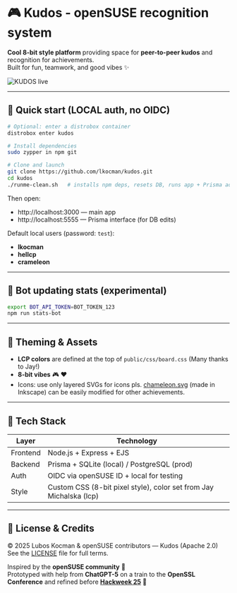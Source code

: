 # 🎮 Kudos - openSUSE recognition system

**Cool 8-bit style platform** providing space for **peer-to-peer kudos** and recognition for achievements.  
Built for fun, teamwork, and good vibes ✨

![KUDOS live](https://github.com/user-attachments/assets/6fce7e47-03af-49fa-9402-0b89a4a2b199)

---

## 🚀 Quick start (LOCAL auth, no OIDC)

```bash
# Optional: enter a distrobox container
distrobox enter kudos

# Install dependencies
sudo zypper in npm git

# Clone and launch
git clone https://github.com/lkocman/kudos.git
cd kudos
./runme-clean.sh   # installs npm deps, resets DB, runs app + Prisma admin
```

Then open:

- http://localhost:3000 — main app  
- http://localhost:5555 — Prisma interface (for DB edits)

Default local users (password: `test`):

- **lkocman**
- **hellcp**
- **crameleon**

---

## 🤖 Bot updating stats (experimental)

```bash
export BOT_API_TOKEN=BOT_TOKEN_123
npm run stats-bot
```

---

## 🎨 Theming & Assets

- **LCP colors** are defined at the top of `public/css/board.css` (Many thanks to Jay!)
- **8-bit vibes** 🎮 ❤️
- Icons: use only layered SVGs for icons pls. [chameleon.svg](https://github.com/lkocman/kudos/blob/main/public/achievements/chameleon.svg)
 (made in Inkscape) can be easily modified for other achievements.
---

## 🧠 Tech Stack

| Layer | Technology |
|-------|-------------|
| Frontend | Node.js + Express + EJS |
| Backend | Prisma + SQLite (local) / PostgreSQL (prod) |
| Auth | OIDC via openSUSE ID + local for testing |
| Style | Custom CSS (8-bit pixel style), color set from Jay Michalska (lcp) |

---

## 💚 License & Credits

© 2025 Lubos Kocman & openSUSE contributors — Kudos (Apache 2.0)  
See the [LICENSE](./LICENSE) file for full terms.

Inspired by the **openSUSE community** 🦎  
Prototyped with help from **ChatGPT-5** on a train to the **OpenSSL Conference** and refined before [**Hackweek 25**](https://hackweek.opensuse.org/25/projects/kudos-aka-opensuse-recognition-platform) 🚀
